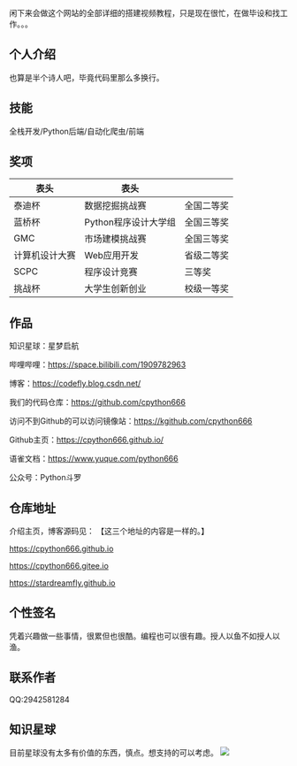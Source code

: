 闲下来会做这个网站的全部详细的搭建视频教程，只是现在很忙，在做毕设和找工作。。。

## 个人介绍

也算是半个诗人吧，毕竟代码里那么多换行。
## 技能

全栈开发/Python后端/自动化爬虫/前端

## 奖项

| 表头           | 表头                 |            |
| -------------- | -------------------- | ---------- |
| 泰迪杯         | 数据挖掘挑战赛       | 全国二等奖 |
| 蓝桥杯         | Python程序设计大学组 | 全国三等奖 |
| GMC            | 市场建模挑战赛       | 全国三等奖 |
| 计算机设计大赛 | Web应用开发          | 省级二等奖 |
| SCPC           | 程序设计竞赛         | 三等奖     |
| 挑战杯         | 大学生创新创业       | 校级一等奖 |

## 作品



知识星球：星梦启航


哔哩哔哩：https://space.bilibili.com/1909782963

博客：https://codefly.blog.csdn.net/

我们的代码仓库：https://github.com/cpython666

访问不到Github的可以访问镜像站：https://kgithub.com/cpython666

Github主页：https://cpython666.github.io/

语雀文档：https://www.yuque.com/python666

公众号：Python斗罗

## 仓库地址

介绍主页，博客源码见：
【这三个地址的内容是一样的。】

https://cpython666.github.io

https://cpython666.gitee.io

https://stardreamfly.github.io

## 个性签名

凭着兴趣做一些事情，很累但也很酷。编程也可以很有趣。授人以鱼不如授人以渔。



## 联系作者

QQ:2942581284



## 知识星球
目前星球没有太多有价值的东西，慎点。想支持的可以考虑。
![](/qrcode/zsxq.jpg)